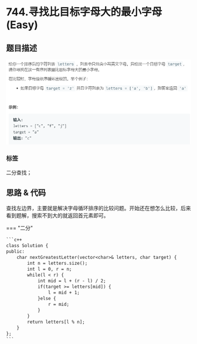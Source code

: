 # 744.寻找比目标字母大的最小字母 (Easy)

## 题目描述

![](744.png)

### 标签

二分查找；

## 思路 & 代码

查找左边界，主要就是解决字母循环排序的比较问题。开始还在想怎么比较，后来看到题解，搜索不到大的就返回首元素即可。

=== "二分"

    ```c++
    class Solution {
    public:
        char nextGreatestLetter(vector<char>& letters, char target) {
            int n = letters.size();
            int l = 0, r = n;
            while(l < r) {
                int mid = l + (r - l) / 2;
                if(target >= letters[mid]) {
                    l = mid + 1;
                }else {
                    r = mid;
                }
            }
            return letters[l % n];
        }
    };
    ```